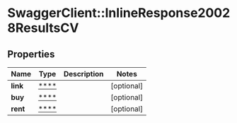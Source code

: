 # SwaggerClient::InlineResponse20028ResultsCV

## Properties
Name | Type | Description | Notes
------------ | ------------- | ------------- | -------------
**link** | [****](.md) |  | [optional] 
**buy** | [****](.md) |  | [optional] 
**rent** | [****](.md) |  | [optional] 

